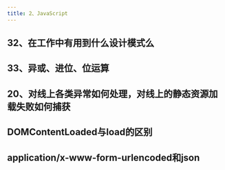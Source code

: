 ```yaml
---
title: 2、JavaScript
---
```


## 32、在工作中有用到什么设计模式么

## 33、异或、进位、位运算

## 20、对线上各类异常如何处理，对线上的静态资源加载失败如何捕获

## DOMContentLoaded与load的区别

## application/x-www-form-urlencoded和json
